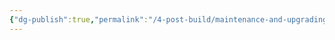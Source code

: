 ```yaml
---
{"dg-publish":true,"permalink":"/4-post-build/maintenance-and-upgrading/migrating-to-another-nas-solution/"}
---
```


